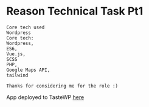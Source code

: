 # Reason Technical Task Pt1
```
Core tech used
Wordpress
Core tech: 
Wordpress,
ES6, 
Vue.js,
SCSS
PHP, 
Google Maps API,
tailwind

Thanks for considering me for the role :)

```
App deployed to TasteWP [here](#)

